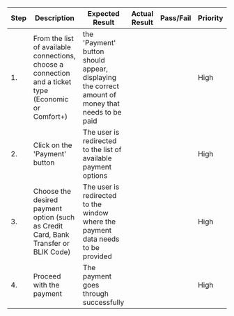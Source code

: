 | Step         | Description            | Expected Result | Actual Result | Pass/Fail | Priority |
|--------------|------------------------|-----------------|---------------|-----------|----------|
| 1.           | From the list of available connections, choose a connection and a ticket type (Economic or Comfort+) | the 'Payment' button should appear, displaying the correct amount of money that needs to be paid  |     |     | High |
| 2.           | Click on the 'Payment' button | The user is redirected to the list of available payment options |     |     | High |
| 3.           | Choose the desired payment option (such as Credit Card, Bank Transfer or BLIK Code) | The user is redirected to the window where the payment data needs to be provided |     |     | High |
| 4.           | Proceed with the payment | The payment goes through successfully |     |     | High |
